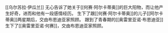 [[乌尔苏拉·伊瓜兰]] 无心告诉了她关于[[何赛·阿尔卡蒂奥]]的巨大阳物，而让他产生好奇，进而和他有一段感情经历。
生下了跟[[何赛·阿尔卡蒂奥]]的儿子[[阿尔卡蒂奥]]两星期后，交由布恩迪亚家照顾。 
跟到了青春期的[[奥雷里亚诺·布恩迪亚]]生下了[[奥雷里亚诺·何赛]]，交由布恩迪亚家照顾。